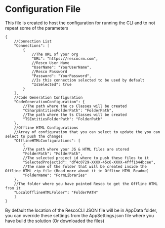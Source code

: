 # Configuration File

This file is created to host the configuration for running the CLI and to not repeat some of the parameters

```
{
    //Connection List
    "Connections": [
        {
            //The URL of your org
            "URL": "https://rescocrm.com",
            //Resco User Name
            "UserName": "YourUserName",
            //Resco Password
            "Password": "YourPassword",
            //Is this connection selected to be used by default
            "IsSelected": true
        }
    ],
    //Code Generation Configuration
    "CodeGenerationConfiguration": {
        //The path where the cs Classes will be created
        "CSharpEntitiesFolderPath": "FolderPath",
        //The path where the ts Classes will be created
        "TSEntitiesFolderPath": "FolderPath"
    },
    //Offline HTML Configurations
    //Array of configuration that you can select to update the you can select to push the changes
    "OfflineHTMLConfigurations": [
        {
        //The path where your JS & HTML files are stored
        "FolderPath": "FolderPath",
        //The selected project id where to push these files to it
        "SelectedProjectId": "df4c0729-XXXX-45c6-XXXX-4fff1b44bcee",
        //The name of the folder that will be created inside the Offline HTML zip file (Read more about it in Offline HTML Readme)
        "FolderName": "FormLibraries"
    },
    //The folder where you have pointed Resco to get the Offline HTML from it
    "LocalOfflineHTMLFolder": "FolderPATH"
    ]
}
```

By default the location of the RescoCLI JSON file will be in AppData folder, you can override these settings from the AppSettings.json file where you have build the solution (Or downloaded the files)
